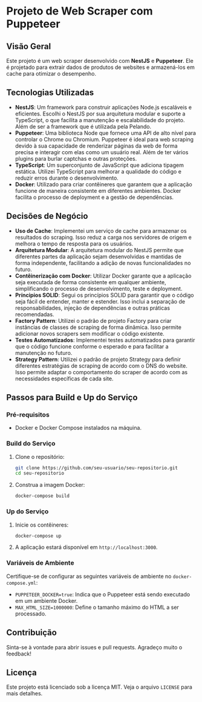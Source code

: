 # Projeto de Web Scraper com Puppeteer

## Visão Geral

Este projeto é um web scraper desenvolvido com **NestJS** e **Puppeteer**. Ele é projetado para extrair dados de produtos de websites e armazená-los em cache para otimizar o desempenho.

## Tecnologias Utilizadas

- **NestJS**: Um framework para construir aplicações Node.js escaláveis e eficientes. Escolhi o NestJS por sua arquitetura modular e suporte a TypeScript, o que facilita a manutenção e escalabilidade do projeto. Além de ser a framework que é utilizada pela Pelando.
- **Puppeteer**: Uma biblioteca Node que fornece uma API de alto nível para controlar o Chrome ou Chromium. Puppeteer é ideal para web scraping devido à sua capacidade de renderizar páginas da web de forma precisa e interagir com elas como um usuário real. Além de ter vários plugins para burlar captchas e outras proteções.
- **TypeScript**: Um superconjunto de JavaScript que adiciona tipagem estática. Utilizei TypeScript para melhorar a qualidade do código e reduzir erros durante o desenvolvimento.
- **Docker**: Utilizado para criar contêineres que garantem que a aplicação funcione de maneira consistente em diferentes ambientes. Docker facilita o processo de deployment e a gestão de dependências.

## Decisões de Negócio

- **Uso de Cache**: Implementei um serviço de cache para armazenar os resultados do scraping. Isso reduz a carga nos servidores de origem e melhora o tempo de resposta para os usuários.
- **Arquitetura Modular**: A arquitetura modular do NestJS permite que diferentes partes da aplicação sejam desenvolvidas e mantidas de forma independente, facilitando a adição de novas funcionalidades no futuro.
- **Contêinerização com Docker**: Utilizar Docker garante que a aplicação seja executada de forma consistente em qualquer ambiente, simplificando o processo de desenvolvimento, teste e deployment.
- **Príncipios SOLID**: Segui os princípios SOLID para garantir que o código seja fácil de entender, manter e estender. Isso inclui a separação de responsabilidades, injeção de dependências e outras práticas recomendadas.
- **Factory Pattern**: Utilizei o padrão de projeto Factory para criar instâncias de classes de scraping de forma dinâmica. Isso permite adicionar novos scrapers sem modificar o código existente.
- **Testes Automatizados**: Implementei testes automatizados para garantir que o código funcione conforme o esperado e para facilitar a manutenção no futuro.
- **Strategy Pattern**: Utilizei o padrão de projeto Strategy para definir diferentes estratégias de scraping de acordo com o DNS do website. Isso permite adaptar o comportamento do scraper de acordo com as necessidades específicas de cada site.

## Passos para Build e Up do Serviço

### Pré-requisitos

- Docker e Docker Compose instalados na máquina.

### Build do Serviço

1. Clone o repositório:
    ```sh
    git clone https://github.com/seu-usuario/seu-repositorio.git
    cd seu-repositorio
    ```

2. Construa a imagem Docker:
    ```sh
    docker-compose build
    ```

### Up do Serviço

1. Inicie os contêineres:
    ```sh
    docker-compose up
    ```

2. A aplicação estará disponível em `http://localhost:3000`.

### Variáveis de Ambiente

Certifique-se de configurar as seguintes variáveis de ambiente no `docker-compose.yml`:

- `PUPPETEER_DOCKER=true`: Indica que o Puppeteer está sendo executado em um ambiente Docker.
- `MAX_HTML_SIZE=1000000`: Define o tamanho máximo do HTML a ser processado.

## Contribuição

Sinta-se à vontade para abrir issues e pull requests. Agradeço muito o feedback!

## Licença

Este projeto está licenciado sob a licença MIT. Veja o arquivo `LICENSE` para mais detalhes.
